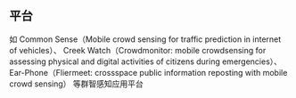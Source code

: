 
## 平台

如 Common Sense（Mobile crowd sensing for traffic prediction in internet of vehicles）、 Creek Watch（Crowdmonitor: mobile crowdsensing for assessing physical and digital activities of citizens during emergencies）、 Ear-Phone（Fliermeet: crossspace public information reposting with mobile crowd sensing） 等群智感知应用平台
